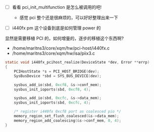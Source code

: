 - [ ] 看看 pci_init_multifunction 是怎么被调用的吧!
	- 感觉 pci 整个还是很麻烦的，可以好好整理出来一下

- [ ] i440fx pm 这个设备到底是如何管理 power 的


显然是需要移植 PCI 的，如何增量的，逐步的移植这个东西啊?
- /home/maritns3/core/xqm/hw/pci-host/i440fx.c
- /home/maritns3/core/xqm/hw/isa/piix3.c

```c
static void i440fx_pcihost_realize(DeviceState *dev, Error **errp)
{
    PCIHostState *s = PCI_HOST_BRIDGE(dev);
    SysBusDevice *sbd = SYS_BUS_DEVICE(dev);

    sysbus_add_io(sbd, 0xcf8, &s->conf_mem);
    sysbus_init_ioports(sbd, 0xcf8, 4);

    sysbus_add_io(sbd, 0xcfc, &s->data_mem);
    sysbus_init_ioports(sbd, 0xcfc, 4);

    /* register i440fx 0xcf8 port as coalesced pio */
    memory_region_set_flush_coalesced(&s->data_mem);
    memory_region_add_coalescing(&s->conf_mem, 0, 4);
}
```
